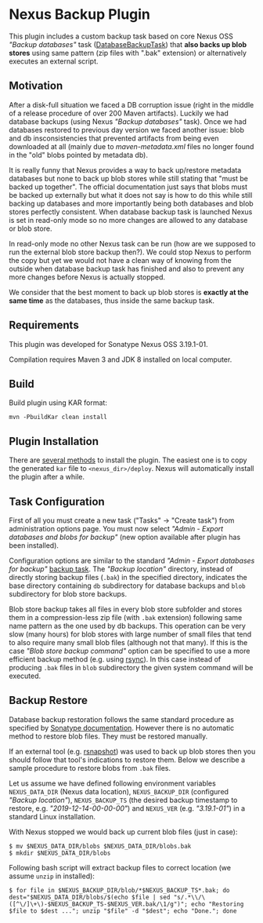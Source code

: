 # Nexus Backup Plugin

This plugin includes a custom backup task based on core Nexus OSS _"Backup databases"_ task ([DatabaseBackupTask](https://github.com/sonatype/nexus-public/blob/master/components/nexus-core/src/main/java/org/sonatype/nexus/internal/backup/DatabaseBackupTask.java)) that **also backs up blob stores** using same pattern (zip files with ".bak" extension) or alternatively executes an external script.

## Motivation

After a disk-full situation we faced a DB corruption issue (right in the middle of a release procedure of over 200 Maven artifacts). Luckily we had database backups (using Nexus _"Backup databases"_ task). Once we had databases restored to previous day version we faced another issue: blob and db insconsistencies that prevented artifacts from being even downloaded at all (mainly due to _maven-metadata.xml_ files no longer found in the "old" blobs pointed by metadata db). 

It is really funny that Nexus provides a way to back up/restore metadata databases but none to back up blob stores while still stating that "must be backed up together". The official documentation just says that blobs must be backed up externally but what it does not say is how to do this while still backing up databases and more importantly being both databases and blob stores perfectly consistent. When database backup task is launched Nexus is set in read-only mode so no more changes are allowed to any database or blob store. 

In read-only mode no other Nexus task can be run (how are we supposed to run the external blob store backup then?). We could stop Nexus to perform the copy but yet we would not have a clean way of knowing from the outside when database backup task has finished and also to prevent any more changes before Nexus is actually stopped.

We consider that the best moment to back up blob stores is **exactly at the same time** as the databases, thus inside the same backup task.

## Requirements

This plugin was developed for Sonatype Nexus OSS 3.19.1-01. 

Compilation requires Maven 3 and JDK 8 installed on local computer.

## Build 

Build plugin using KAR format:

```
mvn -PbuildKar clean install
```

## Plugin Installation

There are [several methods](https://sonatype-nexus-community.github.io/nexus-development-guides/plugin-install.html) to install the plugin. The easiest one is to copy the generated `kar` file to `<nexus_dir>/deploy`. Nexus will automatically install the plugin after a while. 

## Task Configuration

First of all you must create a new task ("Tasks" -> "Create task") from administration options page. You must now select _"Admin - Export databases and blobs for backup"_ (new option available after plugin has been installed). 

Configuration options are similar to the standard _"Admin - Export databases for backup"_ [backup task](https://help.sonatype.com/repomanager3/backup-and-restore/configure-and-run-the-backup-task). The _"Backup location"_ directory, instead of directly storing backup files (`.bak`) in the specified directory, indicates the base directory containing `db` subdirectory for database backups and `blob` subdirectory for blob store backups.

Blob store backup takes all files in every blob store subfolder and stores them in a compression-less zip file (with `.bak` extension) following same name pattern as the one used by db backups. This operation can be very slow (many hours) for blob stores with large number of small files that tend to also require many small blob files (although not that many). If this is the case _"Blob store backup command"_ option can be specified to use a more efficient backup method (e.g. using [rsync](https://rsync.samba.org/)). In this case instead of producing `.bak` files in `blob` subdirectory the given system command will be executed.       

## Backup Restore

Database backup restoration follows the same standard procedure as specified by [Sonatype documentation](https://help.sonatype.com/repomanager3/backup-and-restore/restore-exported-databases). However there is no automatic method to restore blob files. They must be restored manually. 

If an external tool (e.g. [rsnapshot](https://rsnapshot.org/)) was used to back up blob stores then you should follow that tool's indications to restore them. Below we describe a sample procedure to restore blobs from `.bak` files.   

Let us assume we have defined following environment variables `NEXUS_DATA_DIR` (Nexus data location), `NEXUS_BACKUP_DIR` (configured  _"Backup location"_), `NEXUS_BACKUP_TS` (the desired backup timestamp to restore, e.g. _"2019-12-14-00-00-00"_) and `NEXUS_VER` (e.g. _"3.19.1-01"_)  in a standard Linux installation.

With Nexus stopped we would back up current blob files (just in case):
```
$ mv $NEXUS_DATA_DIR/blobs $NEXUS_DATA_DIR/blobs.bak
$ mkdir $NEXUS_DATA_DIR/blobs 
```

Following bash script will extract backup files to correct location (we assume `unzip` in installed):

```
$ for file in $NEXUS_BACKUP_DIR/blob/*$NEXUS_BACKUP_TS*.bak; do dest="$NEXUS_DATA_DIR/blobs/$(echo $file | sed "s/.*\\/\([^\/]\+\)-$NEXUS_BACKUP_TS-$NEXUS_VER.bak/\1/g")"; echo "Restoring $file to $dest ..."; unzip "$file" -d "$dest"; echo "Done."; done
```
